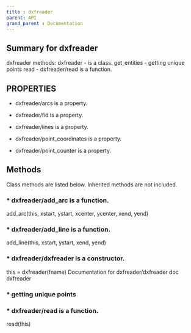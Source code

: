 ```yaml
---
title : dxfreader
parent: API
grand_parent : Documentation
---
```

## Summary for dxfreader
dxfreader methods:
dxfreader - is a class.
get_entities - getting unique points
read - dxfreader/read is a function.
## PROPERTIES
* dxfreader/arcs is a property.

* dxfreader/fid is a property.

* dxfreader/lines is a property.

* dxfreader/point_coordinates is a property.

* dxfreader/point_counter is a property.

## Methods
Class methods are listed below. Inherited methods are not included.
### * dxfreader/add_arc is a function.
add_arc(this, xstart, ystart, xcenter, ycenter, xend, yend)

### * dxfreader/add_line is a function.
add_line(this, xstart, ystart, xend, yend)

### * dxfreader/dxfreader is a constructor.
this = dxfreader(fname)
Documentation for dxfreader/dxfreader
doc dxfreader

### * getting unique points

### * dxfreader/read is a function.
read(this)

